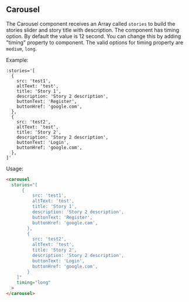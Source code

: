 ## Carousel

The Carousel component receives an Array called `stories` to build the stories slider and story title with description. The component has timing option. By default the value is 12 second. You can change this by adding "timing" property to component. The valid options for timing property are `medium`, `long`.

Example:

```
:stories='[
  {
    src: 'test1',
    altText: 'test',
    title: 'Story 1',
    description: 'Story 2 description',
    buttonText: 'Register',
    buttonHref: 'google.com',
  },
  {
    src: 'test2',
    altText: 'test',
    title: 'Story 2',
    description: 'Story 2 description',
    buttonText: 'Login',
    buttonHref: 'google.com',
  },
]'
```

Usage:

```html
<carousel
  stories="[
      {
          src: 'test1',
          altText: 'test',
          title: 'Story 1',
          description: 'Story 2 description',
          buttonText: 'Register',
          buttonHref: 'google.com',
        },
        {
          src: 'test2',
          altText: 'test',
          title: 'Story 2',
          description: 'Story 2 description',
          buttonText: 'Login',
          buttonHref: 'google.com',
        }
    ]"
    timing="long"
  >
</carousel>

```

